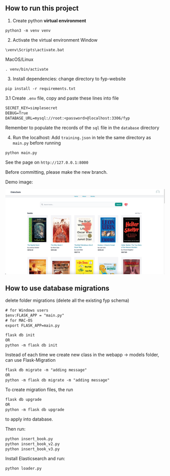 ## How to run this project

1. Create python **virtual environment**

```shell
python3 -m venv venv
```

2. Activate the virtual environment
   Window

```shell
\venv\Scripts\activate.bat
```

MacOS/Linux

```shell
. venv/bin/activate
```

3. Install dependencies:
   change directory to fyp-website

```shell
pip install -r requirements.txt
```

3.1 Create `.env` file, copy and paste these lines into file

```
SECRET_KEY=simplesecret
DEBUG=True
DATABASE_URL=mysql://root:<password>@localhost:3306/fyp
```

Remember to populate the records of the `sql` file in the `database` directory

4. Run the localhost:
   Add `training.json` in tele the same directory as `main.py` before running

```shell
python main.py
```

See the page on `http://127.0.0.1:8000`

Before committing, please make the new branch.

Demo image:

![](https://github.com/ntvviktor/fyp-website/blob/main/demo.png)

## How to use database migrations
delete folder migrations (delete all the existing fyp schema)

```shell
# for Windows users
$env:FLASK_APP = "main.py"
# for MAC-OS
export FLASK_APP=main.py
```

```shell
flask db init 
OR
python -m flask db init 
```
Instead of each time we create new class in the webapp -> models folder, can use Flask-Migration
```shell
flask db migrate -m "adding message"
OR
python -m flask db migrate -m "adding message"
``` 

To create migration files, the run 
```shell
flask db upgrade
OR
python -m flask db upgrade
``` 
to apply into database.

Then run:
```shell
python insert_book.py
python insert_book_v2.py
python insert_book_v3.py
```

Install Elasticsearch and run:
```
python loader.py
```
